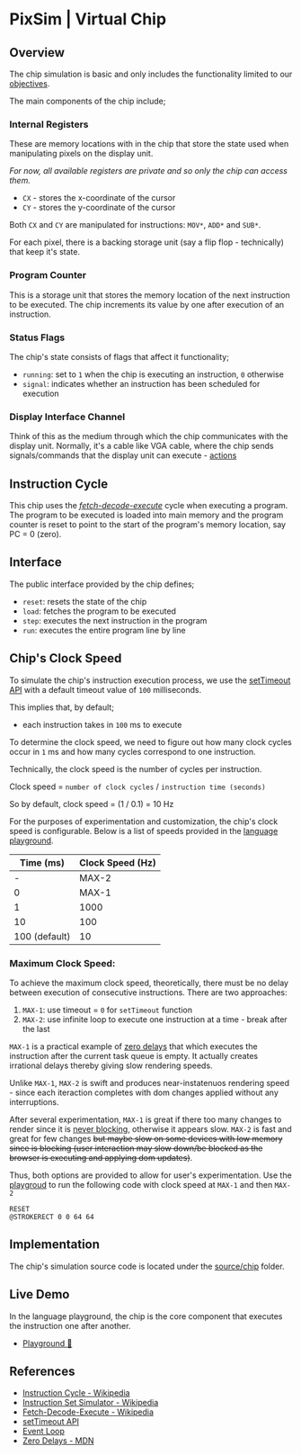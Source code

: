 # PixSim | Virtual Chip

## Overview

The chip simulation is basic and only includes the functionality limited to our [objectives](../README.md).

The main components of the chip include;

### Internal Registers

These are memory locations with in the chip that store the state used when manipulating pixels on the display unit.

_For now, all available registers are private and so only the chip can access them._

- `CX` - stores the x-coordinate of the cursor
- `CY` - stores the y-coordinate of the cursor

Both `CX` and `CY` are manipulated for instructions: `MOV*`, `ADD*` and `SUB*`.

For each pixel, there is a backing storage unit (say a flip flop - technically) that keep it's state.

### Program Counter

This is a storage unit that stores the memory location of the next instruction to be executed.
The chip increments its value by one after execution of an instruction.

### Status Flags

The chip's state consists of flags that affect it functionality;
- `running`: set to `1` when the chip is executing an instruction, `0` otherwise
- `signal`: indicates whether an instruction has been scheduled for execution

### Display Interface Channel

Think of this as the medium through which the chip communicates with the display unit. Normally, it's a cable like VGA cable, where the chip sends signals/commands that the display unit can execute - [actions](./display-unit.md#actions) 

## Instruction Cycle

This chip uses the [_fetch-decode-execute_](https://wikipedia.org/wiki/Instruction_cycle) cycle when executing a program. 
The program to be executed is loaded into main memory and the program counter is reset to point to the start of the program's memory location, say PC = 0 (zero).

## Interface

The public interface provided by the chip defines;
- `reset`: resets the state of the chip
- `load`: fetches the program to be executed
- `step`: executes the next instruction in the program
- `run`: executes the entire program line by line

## Chip's Clock Speed

To simulate the chip's instruction execution process, we use the [setTimeout API](https://developer.mozilla.org/docs/Web/API/Window/setTimeout) with a default timeout value of `100` milliseconds.

This implies that, by default;
- each instruction takes in `100` ms to execute

To determine the clock speed, we need to figure out how many clock cycles occur in `1` ms and how many cycles correspond to one instruction.

Technically, the clock speed is the number of cycles per instruction.

Clock speed = `number of clock cycles` / `instruction time (seconds)`

So by default, clock speed = (1 / 0.1) = 10 Hz

For the purposes of experimentation and customization, the chip's clock speed is configurable. Below is a list of speeds provided in the [language playground](https://henryhale.github.io/pixsim/lang.html).

| **Time (ms)** | **Clock Speed (Hz)** 	|
|---------------|-----------------------|
| -				| MAX-2					|
| 0				| MAX-1					|
| 1				| 1000					|
| 10			| 100					|
| 100 (default)	| 10					|

### Maximum Clock Speed:

To achieve the maximum clock speed, theoretically, there must be no delay between execution of consecutive instructions.
There are two approaches:
1. `MAX-1`: use timeout = `0` for `setTimeout` function
2. `MAX-2`: use infinite loop to execute one instruction at a time - break after the last

`MAX-1` is a practical example of [zero delays](https://developer.mozilla.org/docs/Web/JavaScript/Event_loop#zero_delays) that which executes the instruction after the current
task queue is empty. It actually creates irrational delays thereby giving slow rendering speeds. 

Unlike `MAX-1`, `MAX-2` is swift and produces near-instatenuos rendering speed - since each iteraction completes with dom changes applied without any interruptions.

After several experimentation, `MAX-1` is great if there too many changes to render since it is [never blocking](https://developer.mozilla.org/docs/Web/JavaScript/Event_loop#never_blocking), otherwise it appears slow. `MAX-2` is fast and great for few changes ~~but maybe slow on some devices with low memory since is blocking (user interaction may slow down/be blocked as the browser is executing and applying dom updates)~~.

Thus, both options are provided to allow for user's experimentation. Use the [playgroud](https://henryhale.github.io/pixsim/lang.html) to run the following code with clock speed at `MAX-1` and then `MAX-2`
```
RESET
@STROKERECT 0 0 64 64
```

## Implementation

The chip's simulation source code is located under the [source/chip](../source/chip/) folder.

## Live Demo

In the language playground, the chip is the core component that executes the instruction one after another. 

- [Playground :rocket:](https://henryhale.github.io/pixsim/lang.html)

## References

- [Instruction Cycle - Wikipedia](https://wikipedia.org/wiki/Instruction_cycle)
- [Instruction Set Simulator - Wikipedia](https://wikipedia.org/wiki/Instruction_set_simulator)
- [Fetch-Decode-Execute - Wikipedia](https://wikipedia.org/wiki/Instruction_cycle)
- [setTimeout API](https://developer.mozilla.org/docs/Web/API/Window/setTimeout)
- [Event Loop](https://developer.mozilla.org/docs/Web/JavaScript/Event_loop)
- [Zero Delays - MDN](https://developer.mozilla.org/docs/Web/JavaScript/Event_loop#zero_delays)

